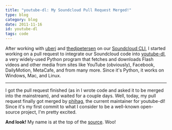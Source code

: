 ```yaml
---
title: "youtube-dl: My Soundcloud Pull Request Merged!"
type: blog
category: blog
date: 2011-11-16
id: youtube-dl
tags: code
---
```


After working with [uberj](http://uberj.com) and
[thedjpetersen](http://thedjpetersen.github.com) on our [Soundcloud
CLI](/blog/scrape-the-internet-our-python-soundcloud-api/), I started working
on a pull request to integrate our Soundcloud code into
[youtube-dl](http://rg3.github.com/youtube-dl/), a very
widely-used Python program that fetches and downloads Flash videos and other
media from sites like YouTube (obviously), Facebook, DailyMotion, MetaCafe, and
from many more. Since it's Python, it works on Windows, Mac, and Linux.

---

I got the pull request finished (as in I wrote code and asked it to be
merged into the mainstream), and waited for a couple days. Well, today, my pull
request finally got merged by [phihag](https://github.com/phihag), the current
maintainer for youtube-dl! Since it's my first commit to what I consider to be
a well-known open-source project, I'm pretty excited.

**And look!** My name is at the top of the
[source](https://github.com/rg3/youtube-dl/blob/master/youtube-dl). Woo!

